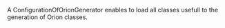 A ConfigurationOfOrionGenerator enables to load all classes usefull to the generation of Orion classes.